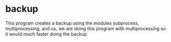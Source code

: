 # backup
This program creates a backup using the modules subprocess, multiprocessing, and os, we are doing this program with multiprocessing so it would much faster doing the backup
